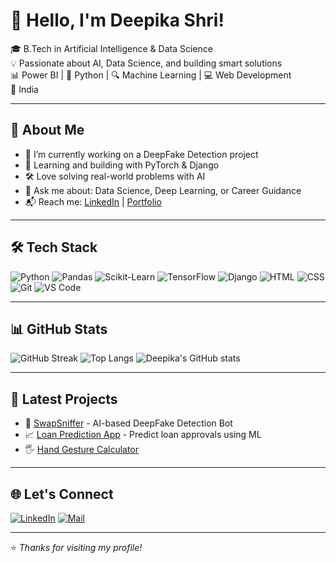 # 👋 Hello, I'm Deepika Shri!

🎓 B.Tech in Artificial Intelligence & Data Science  
💡 Passionate about AI, Data Science, and building smart solutions  
📊 Power BI | 🐍 Python | 🔍 Machine Learning | 💻 Web Development  
📍 India  

---

## 🚀 About Me
- 🔭 I’m currently working on a DeepFake Detection project  
- 🌱 Learning and building with PyTorch & Django  
- 🛠️ Love solving real-world problems with AI  
- 💬 Ask me about: Data Science, Deep Learning, or Career Guidance  
- 📬 Reach me: [LinkedIn](https://www.linkedin.com/in/your-profile) | [Portfolio](https://yourportfolio.com)

---

## 🛠️ Tech Stack

![Python](https://img.shields.io/badge/Python-3776AB?style=for-the-badge&logo=python&logoColor=white)
![Pandas](https://img.shields.io/badge/Pandas-150458?style=for-the-badge&logo=pandas&logoColor=white)
![Scikit-Learn](https://img.shields.io/badge/Scikit--Learn-F7931E?style=for-the-badge&logo=scikit-learn&logoColor=white)
![TensorFlow](https://img.shields.io/badge/TensorFlow-FF6F00?style=for-the-badge&logo=tensorflow&logoColor=white)
![Django](https://img.shields.io/badge/Django-092E20?style=for-the-badge&logo=django&logoColor=white)
![HTML](https://img.shields.io/badge/HTML-E34F26?style=for-the-badge&logo=html5&logoColor=white)
![CSS](https://img.shields.io/badge/CSS-1572B6?style=for-the-badge&logo=css3&logoColor=white)
![Git](https://img.shields.io/badge/Git-F05032?style=for-the-badge&logo=git&logoColor=white)
![VS Code](https://img.shields.io/badge/VSCode-007ACC?style=for-the-badge&logo=visual-studio-code&logoColor=white)

---

## 📊 GitHub Stats

![GitHub Streak](https://github-readme-streak-stats.herokuapp.com/?user=yourusername&theme=default)
![Top Langs](https://github-readme-stats.vercel.app/api/top-langs/?username=yourusername&layout=compact&theme=default)
![Deepika's GitHub stats](https://github-readme-stats.vercel.app/api?username=yourusername&show_icons=true&theme=default)

---

## 🌱 Latest Projects
- 🔬 [SwapSniffer](https://github.com/yourusername/SwapSniffer) - AI-based DeepFake Detection Bot  
- 📈 [Loan Prediction App](https://github.com/yourusername/LoanPredictionApp) - Predict loan approvals using ML  
- 🖐️ [Hand Gesture Calculator](https://github.com/yourusername/Hand-Gesture-Calculator)

---

## 🌐 Let's Connect

[![LinkedIn](https://img.shields.io/badge/LinkedIn-0A66C2?style=for-the-badge&logo=linkedin&logoColor=white)](https://linkedin.com/in/your-profile)
[![Mail](https://img.shields.io/badge/Gmail-EA4335?style=for-the-badge&logo=gmail&logoColor=white)](mailto:your.email@gmail.com)

---

⭐️ *Thanks for visiting my profile!*
